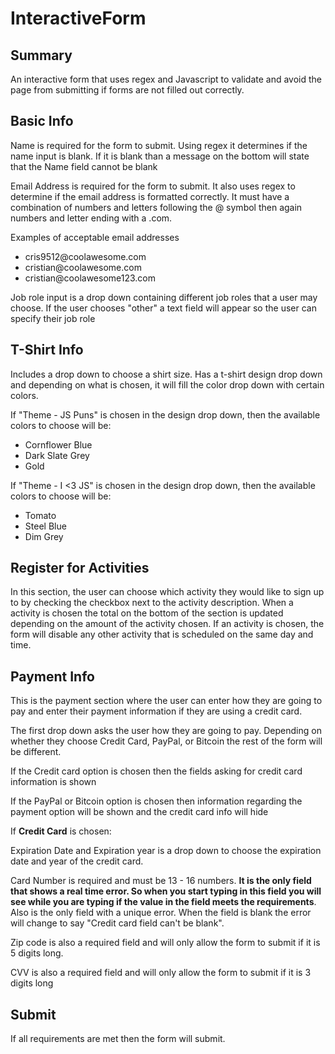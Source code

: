 # InteractiveForm

<h2>Summary</h2>
An interactive form that uses regex and Javascript to validate and avoid the page from submitting if forms are not filled out correctly.
 
<h2>Basic Info</h2>
<p>Name is required for the form to submit. Using regex it determines if the name input is blank. If it is blank than a message on the bottom will state that the Name field cannot be blank</p>
<p>Email Address is required for the form to submit. It also uses regex to determine if the email address is formatted correctly. It must have a combination of numbers and letters following the @ symbol then again numbers and letter ending with a .com.</p>
<p>Examples of acceptable email addresses</p>
<ul>
 <li>cris9512@coolawesome.com</li>
 <li>cristian@coolawesome.com</li>
 <li>cristian@coolawesome123.com</li>
 </ul>
 <p>Job role input is a drop down containing different job roles that a user may choose. If the user chooses "other" a text field will appear so the user can specify their job role</p>
 
 <h2>T-Shirt Info</h2>
 <p>Includes a drop down to choose a shirt size. Has a t-shirt design drop down and depending on what is chosen, it will fill the color drop down with certain colors.</p>
 <p>If "Theme - JS Puns" is chosen in the design drop down, then the available colors to choose will be:</p>
 <ul>
  <li>Cornflower Blue</li>
  <li>Dark Slate Grey</li>
  <li>Gold</li>
 </ul>
 <p>If "Theme - I <3 JS" is chosen in the design drop down, then the available colors to choose will be:</p>
 <ul>
  <li>Tomato</li>
  <li>Steel Blue</li>
  <li>Dim Grey</li>
 </ul>
 <h2>Register for Activities</h2>
 <p>In this section, the user can choose which activity they would like to sign up to by checking the checkbox next to the activity description. When a activity is chosen the total on the bottom of the section is updated depending on the amount of the activity chosen. If an activity is chosen, the form will disable any other activity that is scheduled on the same day and time.</p>
 
 <h2>Payment Info</h2>
 <p>This is the payment section where the user can enter how they are going to pay and enter their payment information if they are using a credit card.</p>
 <p>The first drop down asks the user how they are going to pay. Depending on whether they choose Credit Card, PayPal, or  Bitcoin the rest of the form will be different.</p>
 <p>If the Credit card option is chosen then the fields asking for credit card information is shown</p>
 <p>If the PayPal or Bitcoin option is chosen then information regarding the payment option will be shown and the credit card info will hide</p>
 <p>If <strong>Credit Card</strong> is chosen:</p>
 <p>Expiration Date and Expiration year is a drop down to choose the expiration date and year of the credit card.</p>
 <p>Card Number is required and must be 13 - 16 numbers. <strong>It is the only field that shows a real time error. So when you start typing in this field you will see while you are typing if the value in the field meets the requirements</strong>. Also is the only field with a unique error. When the field is blank the error will change to say "Credit card field can't be blank".</p>
 <p>Zip code is also a required field and will only allow the form to submit if it is 5 digits long.</p>
 <p>CVV is also a required field and will only allow the form to submit if it is 3 digits long</p>
 
 <h2>Submit</h2>
 <p>If all requirements are met then the form will submit.</p>
 

